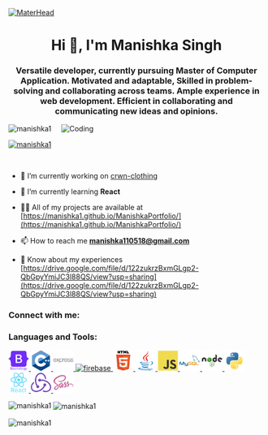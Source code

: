 [![MaterHead](https://img.freepik.com/free-vector/female-programmer-working-computer-night_107791-19637.jpg?t=st=1732120383~exp=1732123983~hmac=50eb5333f99b230e2f60a4e322c81e815ea9750c43a9d3d9b869b7304ef57571&w=826)](https://Manishka1.io)
<h1 align="center">Hi 👋, I'm Manishka Singh</h1>
<h3 align="center">Versatile developer, currently pursuing Master of Computer Application. Motivated and adaptable, Skilled in problem-solving and collaborating across teams. Ample experience in web development. Efficient in collaborating and communicating new ideas and opinions.</h3>

<img align="right" alt="Coding" width="400" src="https://user-images.githubusercontent.com/62280849/128852791-6fb73a65-29a6-4c5e-84c5-e8372ac2bd77.gif">

<p align="left"> <img src="https://komarev.com/ghpvc/?username=manishka1&label=Profile%20views&color=0e75b6&style=flat" alt="manishka1" /> </p>

<p align="left"> <a href="https://github.com/ryo-ma/github-profile-trophy"><img src="https://github-profile-trophy.vercel.app/?username=manishka1" alt="manishka1" /></a> </p>

<p align="left"> <a href="https://twitter.com/" target="blank"><img src="https://img.shields.io/twitter/follow/?logo=twitter&style=for-the-badge" alt="" /></a> </p>

- 🔭 I’m currently working on [crwn-clothing](https://github.com/Manishka1/crwn-clothing)

- 🌱 I’m currently learning **React**

- 👨‍💻 All of my projects are available at [https://manishka1.github.io/ManishkaPortfolio/](https://manishka1.github.io/ManishkaPortfolio/)

- 📫 How to reach me **manishka110518@gmail.com**

- 📄 Know about my experiences [https://drive.google.com/file/d/122zukrzBxmGLgp2-QbGpyYmiJC3l88QS/view?usp=sharing](https://drive.google.com/file/d/122zukrzBxmGLgp2-QbGpyYmiJC3l88QS/view?usp=sharing)

<h3 align="left">Connect with me:</h3>
<p align="left">
</p>

<h3 align="left">Languages and Tools:</h3>
<p align="left"> <a href="https://getbootstrap.com" target="_blank" rel="noreferrer"> <img src="https://raw.githubusercontent.com/devicons/devicon/master/icons/bootstrap/bootstrap-plain-wordmark.svg" alt="bootstrap" width="40" height="40"/> </a> <a href="https://www.w3schools.com/cpp/" target="_blank" rel="noreferrer"> <img src="https://raw.githubusercontent.com/devicons/devicon/master/icons/cplusplus/cplusplus-original.svg" alt="cplusplus" width="40" height="40"/> </a> <a href="https://expressjs.com" target="_blank" rel="noreferrer"> <img src="https://raw.githubusercontent.com/devicons/devicon/master/icons/express/express-original-wordmark.svg" alt="express" width="40" height="40"/> </a> <a href="https://firebase.google.com/" target="_blank" rel="noreferrer"> <img src="https://www.vectorlogo.zone/logos/firebase/firebase-icon.svg" alt="firebase" width="40" height="40"/> </a> <a href="https://www.w3.org/html/" target="_blank" rel="noreferrer"> <img src="https://raw.githubusercontent.com/devicons/devicon/master/icons/html5/html5-original-wordmark.svg" alt="html5" width="40" height="40"/> </a> <a href="https://www.java.com" target="_blank" rel="noreferrer"> <img src="https://raw.githubusercontent.com/devicons/devicon/master/icons/java/java-original.svg" alt="java" width="40" height="40"/> </a> <a href="https://developer.mozilla.org/en-US/docs/Web/JavaScript" target="_blank" rel="noreferrer"> <img src="https://raw.githubusercontent.com/devicons/devicon/master/icons/javascript/javascript-original.svg" alt="javascript" width="40" height="40"/> </a> <a href="https://www.mysql.com/" target="_blank" rel="noreferrer"> <img src="https://raw.githubusercontent.com/devicons/devicon/master/icons/mysql/mysql-original-wordmark.svg" alt="mysql" width="40" height="40"/> </a> <a href="https://nodejs.org" target="_blank" rel="noreferrer"> <img src="https://raw.githubusercontent.com/devicons/devicon/master/icons/nodejs/nodejs-original-wordmark.svg" alt="nodejs" width="40" height="40"/> </a> <a href="https://www.python.org" target="_blank" rel="noreferrer"> <img src="https://raw.githubusercontent.com/devicons/devicon/master/icons/python/python-original.svg" alt="python" width="40" height="40"/> </a> <a href="https://reactjs.org/" target="_blank" rel="noreferrer"> <img src="https://raw.githubusercontent.com/devicons/devicon/master/icons/react/react-original-wordmark.svg" alt="react" width="40" height="40"/> </a> <a href="https://redux.js.org" target="_blank" rel="noreferrer"> <img src="https://raw.githubusercontent.com/devicons/devicon/master/icons/redux/redux-original.svg" alt="redux" width="40" height="40"/> </a> <a href="https://sass-lang.com" target="_blank" rel="noreferrer"> <img src="https://raw.githubusercontent.com/devicons/devicon/master/icons/sass/sass-original.svg" alt="sass" width="40" height="40"/> </a> </p>

<p><img align="left" src="https://github-readme-stats.vercel.app/api/top-langs?username=manishka1&show_icons=true&locale=en&layout=compact" alt="manishka1" /></p>

<p>&nbsp;<img align="center" src="https://github-readme-stats.vercel.app/api?username=manishka1&show_icons=true&locale=en" alt="manishka1" /></p>

<p><img align="center" src="https://github-readme-streak-stats.herokuapp.com/?user=manishka1&" alt="manishka1" /></p>


<!--
**Manishka1/Manishka1** is a ✨ _special_ ✨ repository because its `README.md` (this file) appears on your GitHub profile.

Here are some ideas to get you started:

- 🔭 I’m currently working on ...
- 🌱 I’m currently learning ...
- 👯 I’m looking to collaborate on ...
- 🤔 I’m looking for help with ...
- 💬 Ask me about ...
- 📫 How to reach me: ...
- 😄 Pronouns: ...
- ⚡ Fun fact: ...
-->
